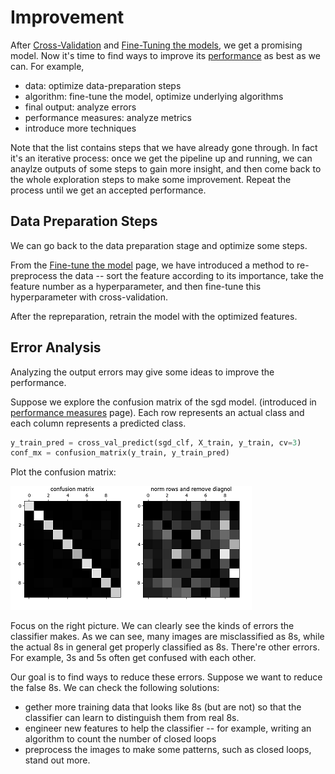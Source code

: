 # Improvement

After [Cross-Validation](./cross_validation.md)
and [Fine-Tuning the models](./fine_tune_the_model.md),
we get a promising model. Now it's time
to find ways to improve its [performance](./performance_measures.md)
as best as we can. For example,

* data: optimize data-preparation steps
* algorithm: fine-tune the model, optimize underlying algorithms
* final output: analyze errors
* performance measures: analyze metrics
* introduce more techniques

Note that the list contains steps that we have
already gone through. In fact it's an iterative
process: once we get the pipeline up and running,
we can anaylze outputs of some steps to gain
more insight, and then come back to the whole
exploration steps to make some improvement.
Repeat the process until we get an accepted performance.

## Data Preparation Steps

We can go back to the data preparation stage and optimize
some steps.

From the [Fine-tune the model](./fine_tune_the_model.md) page,
we have introduced a method to re-preprocess the data --
sort the feature according to its importance, take
the feature number as a hyperparameter, and then fine-tune
this hyperparameter with cross-validation.

After the repreparation, retrain the model with the optimized features.

## Error Analysis

Analyzing the output errors may give some ideas to
improve the performance.

Suppose we explore the confusion matrix of the sgd model.
(introduced in [performance measures](./performance_measures.md) page).
Each row represents an actual class and each column represents
a predicted class.

```python
y_train_pred = cross_val_predict(sgd_clf, X_train, y_train, cv=3)
conf_mx = confusion_matrix(y_train, y_train_pred)
```

Plot the confusion matrix:

![confusion matrix](./pic/confusion_matrix.png)

Focus on the right picture. We can clearly see the kinds
of errors the classifier makes. As we can see, many images
are misclassified as 8s, while the actual 8s in general
get properly classified as 8s. There're other errors.
For example, 3s and 5s often get confused with each other.

Our goal is to find ways to reduce these errors.
Suppose we want to reduce the false 8s. We can check
the following solutions:

* gether more training data that looks like 8s (but are not)
  so that the classifier can learn to distinguish them
  from real 8s.
* engineer new features to help the classifier -- for example,
  writing an algorithm to count the number of closed loops
* preprocess the images to make some patterns, such as closed
  loops, stand out more.

